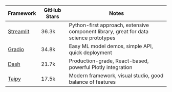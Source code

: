 | Framework | GitHub Stars | Notes |
|-----------|--------------|--------|
| [Streamlit](https://github.com/streamlit/streamlit) | 36.3k | Python-first approach, extensive component library, great for data science prototypes |
| [Gradio](https://github.com/gradio-app/gradio) | 34.8k | Easy ML model demos, simple API, quick deployment |
| [Dash](https://github.com/plotly/dash) | 21.7k | Production-grade, React-based, powerful Plotly integration |
| [Taipy](https://github.com/Avaiga/taipy) | 17.5k | Modern framework, visual studio, good balance of features |
